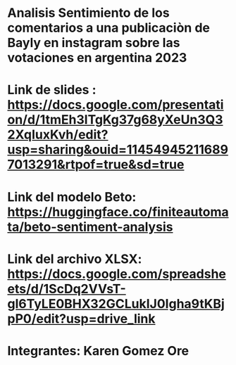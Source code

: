 # Analisis Sentimiento de los comentarios a una publicaciòn de Bayly en instagram sobre las votaciones en argentina 2023 
# Link de slides : https://docs.google.com/presentation/d/1tmEh3lTgKg37g68yXeUn3Q32XqIuxKvh/edit?usp=sharing&ouid=114549452116897013291&rtpof=true&sd=true
# Link del modelo Beto: https://huggingface.co/finiteautomata/beto-sentiment-analysis
# Link del archivo XLSX: https://docs.google.com/spreadsheets/d/1ScDq2VVsT-gl6TyLE0BHX32GCLukIJ0Igha9tKBjpP0/edit?usp=drive_link
# Integrantes: Karen Gomez Ore 
